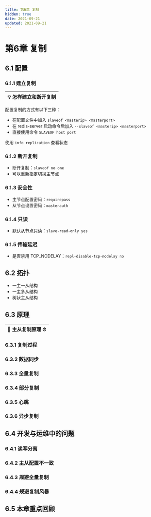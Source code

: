 ```yaml
---
title: 第6章 复制
hidden: true
date: 2021-09-21
updated: 2021-09-21
---
```


# 第6章 复制

## 6.1 配置

### 6.1.1 建立复制

| 💡 **怎样建立和断开复制** |
| ------------------------ |

配置复制的方式有以下三种：

-   在配置文件中加入 `slaveof <masterip> <masterport>`
-   在 redis-server 启动命令后加入 `--slaveof <masterip> <masterport>`
-   直接使用命令 `SLAVEOF host port`

使用 `info replication` 查看状态

### 6.1.2 断开复制

-   断开复制：`slaveof no one`
-   可以重新指定切换主节点

### 6.1.3 安全性

-   主节点配置密码：`requirepass`
-   从节点设置密码：`masterauth`

### 6.1.4 只读

-   默认从节点只读：`slave-read-only yes`

### 6.1.5 传输延迟

-   是否禁用 TCP_NODELAY：`repl-disable-tcp-nodelay no`

## 6.2 拓扑

-   一主一从结构
-   一主多从结构
-   树状主从结构

## 6.3 原理

| 🔑 **主从复制原理** ⏱ |
| -------------------- |

### 6.3.1 复制过程

### 6.3.2 数据同步

### 6.3.3 全量复制

### 6.3.4 部分复制

### 6.3.5 心跳

### 6.3.6 异步复制

## 6.4 开发与运维中的问题

### 6.4.1 读写分离

### 6.4.2 主从配置不一致

### 6.4.3 规避全量复制

### 6.4.4 规避复制风暴

## 6.5 本章重点回顾
